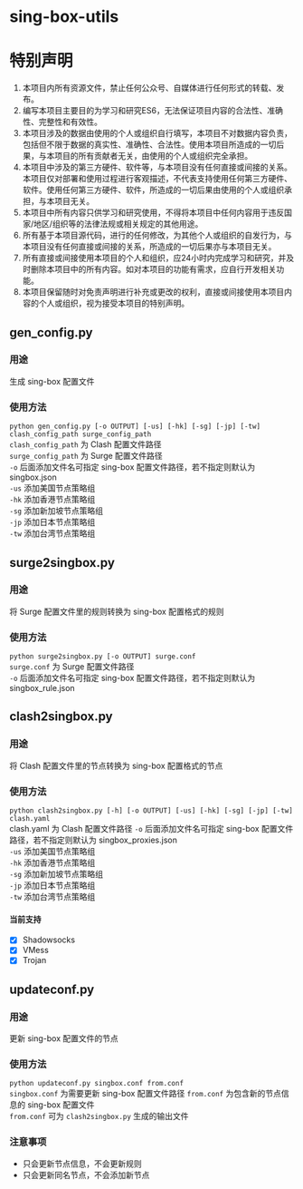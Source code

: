 # sing-box-utils
# 特别声明
1. 本项目内所有资源文件，禁止任何公众号、自媒体进行任何形式的转载、发布。
2. 编写本项目主要目的为学习和研究ES6，无法保证项目内容的合法性、准确性、完整性和有效性。
3. 本项目涉及的数据由使用的个人或组织自行填写，本项目不对数据内容负责，包括但不限于数据的真实性、准确性、合法性。使用本项目所造成的一切后果，与本项目的所有贡献者无关，由使用的个人或组织完全承担。
4. 本项目中涉及的第三方硬件、软件等，与本项目没有任何直接或间接的关系。本项目仅对部署和使用过程进行客观描述，不代表支持使用任何第三方硬件、软件。使用任何第三方硬件、软件，所造成的一切后果由使用的个人或组织承担，与本项目无关。
5. 本项目中所有内容只供学习和研究使用，不得将本项目中任何内容用于违反国家/地区/组织等的法律法规或相关规定的其他用途。
6. 所有基于本项目源代码，进行的任何修改，为其他个人或组织的自发行为，与本项目没有任何直接或间接的关系，所造成的一切后果亦与本项目无关。
7. 所有直接或间接使用本项目的个人和组织，应24小时内完成学习和研究，并及时删除本项目中的所有内容。如对本项目的功能有需求，应自行开发相关功能。
8. 本项目保留随时对免责声明进行补充或更改的权利，直接或间接使用本项目内容的个人或组织，视为接受本项目的特别声明。
## gen_config.py
### 用途
生成 sing-box 配置文件  
### 使用方法
```python gen_config.py [-o OUTPUT] [-us] [-hk] [-sg] [-jp] [-tw] clash_config_path surge_config_path```  
```clash_config_path``` 为 Clash 配置文件路径  
```surge_config_path``` 为 Surge 配置文件路径  
```-o``` 后面添加文件名可指定 sing-box 配置文件路径，若不指定则默认为 singbox.json  
```-us``` 添加美国节点策略组  
```-hk``` 添加香港节点策略组  
```-sg``` 添加新加坡节点策略组  
```-jp``` 添加日本节点策略组  
```-tw``` 添加台湾节点策略组
## surge2singbox.py
### 用途
将 Surge 配置文件里的规则转换为 sing-box 配置格式的规则  
### 使用方法
```python surge2singbox.py [-o OUTPUT] surge.conf```  
```surge.conf``` 为 Surge 配置文件路径  
```-o``` 后面添加文件名可指定 sing-box 配置文件路径，若不指定则默认为 singbox_rule.json  
## clash2singbox.py
### 用途
将 Clash 配置文件里的节点转换为 sing-box 配置格式的节点
### 使用方法
```python clash2singbox.py [-h] [-o OUTPUT] [-us] [-hk] [-sg] [-jp] [-tw] clash.yaml```  
clash.yaml 为 Clash 配置文件路径
```-o``` 后面添加文件名可指定 sing-box 配置文件路径，若不指定则默认为 singbox_proxies.json  
```-us``` 添加美国节点策略组  
```-hk``` 添加香港节点策略组  
```-sg``` 添加新加坡节点策略组  
```-jp``` 添加日本节点策略组  
```-tw``` 添加台湾节点策略组  
#### 当前支持
- [x] Shadowsocks
- [x] VMess
- [x] Trojan 
## updateconf.py
### 用途
更新 sing-box 配置文件的节点  
### 使用方法
```python updateconf.py singbox.conf from.conf```  
```singbox.conf``` 为需要更新 sing-box 配置文件路径
```from.conf``` 为包含新的节点信息的 sing-box 配置文件  
```from.conf``` 可为 ```clash2singbox.py``` 生成的输出文件  
### 注意事项
- 只会更新节点信息，不会更新规则  
- 只会更新同名节点，不会添加新节点  